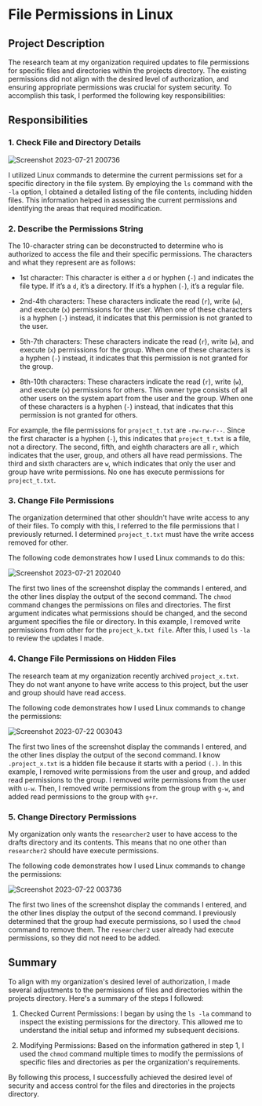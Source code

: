 # File Permissions in Linux

## Project Description

The research team at my organization required updates to file permissions for specific files and directories within the projects directory. The existing permissions did not align with the desired level of authorization, and ensuring appropriate permissions was crucial for system security. To accomplish this task, I performed the following key responsibilities:

## Responsibilities

### 1. Check File and Directory Details

![Screenshot 2023-07-21 200736](https://github.com/Bejon-Norman1/File-Permissions-in-Linux/assets/19808403/d1169f71-b239-4771-9e29-98ac7f59be2c)


I utilized Linux commands to determine the current permissions set for a specific directory in the file system. By employing the `ls` command with the `-la` option, I obtained a detailed listing of the file contents, including hidden files. This information helped in assessing the current permissions and identifying the areas that required modification.

### 2. Describe the Permissions String

The 10-character string can be deconstructed to determine who is authorized to access the file and their specific permissions. The characters and what they represent are as follows:

- 1st character: This character is either a `d` or hyphen (`-`) and indicates the file type. If it’s a `d`, it’s a directory. If it’s a hyphen (`-`), it’s a regular file.

- 2nd-4th characters: These characters indicate the read (`r`), write (`w`), and execute (`x`) permissions for the user. When one of these characters is a hyphen (`-`) instead, it indicates that this permission is not granted to the user.

- 5th-7th characters: These characters indicate the read (`r`), write (`w`), and execute (`x`) permissions for the group. When one of these characters is a hyphen (`-`) instead, it indicates that this permission is not granted for the group.

- 8th-10th characters: These characters indicate the read (`r`), write (`w`), and execute (`x`) permissions for others. This owner type consists of all other users on the system apart from the user and the group. When one of these characters is a hyphen (`-`) instead, that indicates that this permission is not granted for others.

For example, the file permissions for `project_t.txt` are `-rw-rw-r--`. Since the first character is a hyphen (`-`), this indicates that `project_t.txt` is a file, not a directory. The second, fifth, and eighth characters are all `r`, which indicates that the user, group, and others all have read permissions. The third and sixth characters are `w`, which indicates that only the user and group have write permissions. No one has execute permissions for `project_t.txt`.

### 3. Change File Permissions

The organization determined that other shouldn't have write access to any of their files. To comply with this, I referred to the file permissions that I previously returned. I determined  `project_t.txt` must have the write access removed for other.

The following code demonstrates how I used Linux commands to do this:

![Screenshot 2023-07-21 202040](https://github.com/Bejon-Norman1/File-Permissions-in-Linux/assets/19808403/c8ba9c41-2e72-48ee-934e-3cbfee95b7f9)

The first two lines of the screenshot display the commands I entered, and the other lines display the output of the second command. The `chmod` command changes the permissions on files and directories. The first argument indicates what permissions should be changed, and the second argument specifies the file or directory. In this example, I removed write permissions from other for the `project_k.txt file`. After this, I used `ls` `-la` to review the updates I made.

### 4. Change File Permissions on Hidden Files

The research team at my organization recently archived `project_x.txt`. They do not want anyone to have write access to this project, but the user and group should have read access.

The following code demonstrates how I used Linux commands to change the permissions:

![Screenshot 2023-07-22 003043](https://github.com/Bejon-Norman1/File-Permissions-in-Linux/assets/19808403/313d5d98-584a-4fad-bfe1-3c586c1d5e9f)


The first two lines of the screenshot display the commands I entered, and the other lines display the output of the second command. I know `.project_x.txt` is a hidden file because it starts with a period `(.)`. In this example, I removed write permissions from the user and group, and added read permissions to the group. I removed write permissions from the user with `u-w`. Then, I removed write permissions from the group with `g-w`, and added read permissions to the group with `g+r`.

### 5. Change Directory Permissions

My organization only wants the `researcher2` user to have access to the drafts directory and its contents. This means that no one other than `researcher2` should have execute permissions.

The following code demonstrates how I used Linux commands to change the permissions:

![Screenshot 2023-07-22 003736](https://github.com/Bejon-Norman1/File-Permissions-in-Linux/assets/19808403/40212266-6505-408c-a418-18ac430aff3b)

The first two lines of the screenshot display the commands I entered, and the other lines display the output of the second command. I previously determined that the group had execute permissions, so I used the `chmod` command to remove them. The `researcher2` user already had execute permissions, so they did not need to be added.

## Summary

To align with my organization's desired level of authorization, I made several adjustments to the permissions of files and directories within the projects directory. Here's a summary of the steps I followed:

1. Checked Current Permissions: I began by using the `ls -la` command to inspect the existing permissions for the directory. This allowed me to understand the initial setup and informed my subsequent decisions.

2. Modifying Permissions: Based on the information gathered in step 1, I used the `chmod` command multiple times to modify the permissions of specific files and directories as per the organization's requirements.

By following this process, I successfully achieved the desired level of security and access control for the files and directories in the projects directory.

